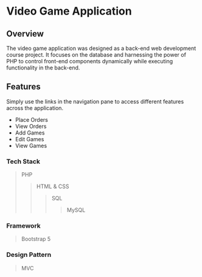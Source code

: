 # Video Game Application
## Overview
The video game application was designed as a back-end web development course project. It focuses on the database and harnessing the power of PHP to control front-end components  dynamically while executing functionality in the back-end. 

## Features
Simply use the links in the navigation pane to access different features across the application.

- Place Orders
- View Orders
- Add Games
- Edit Games
- View Games

### Tech Stack
> PHP
>> HTML & CSS
>>> SQL
>>>> MySQL

### Framework
> Bootstrap 5

### Design Pattern
> MVC
